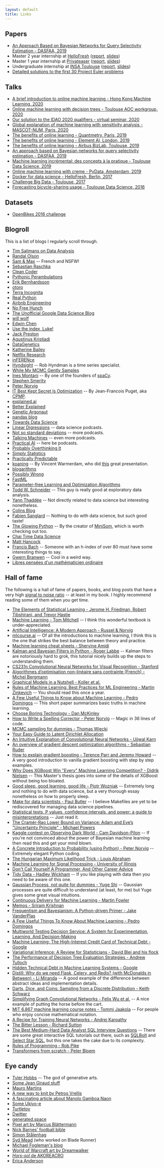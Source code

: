 ```yaml
---
layout: default
title: Links
---
```


## Papers

- [An Approach Based on Bayesian Networks for Query Selectivity Estimation - DASFAA, 2019](https://link.springer.com/chapter/10.1007/978-3-030-18579-4_1)
- Master 2 year internship at [HelloFresh](https://www.hellofresh.com/) ([report](/files/internships/M2_report.pdf), [slides](/files/internships/M2_slides.pdf))
- Master 1 year internship at [Privateaser](https://www.privateaser.com/) ([report](/files/internships/M1_report.pdf), [slides](/files/internships/M1_slides.pdf))
- Undergraduate internship at [INSA Toulouse](http://www.insa-toulouse.fr/fr/index.html) ([report](/files/internships/L3_report.pdf), [slides](/files/internships/L3_slides.pdf))
- [Detailed solutions to the first 30 Project Euler problems](/files/papers/project_euler_solutions.pdf)

## Talks

- [A brief introduction to online machine learning - Hong Kong Machine Learning, 2020](/slides/hkml2020.pdf)
- [Online machine learning with decision trees - Toulouse AOC workgroup, 2020](/slides/online-decision-trees.pdf)
- [Our solution to the IDAO 2020 qualifiers - virtual seminar, 2020](/slides/idao-2020-qualifiers.pdf)
- [Global explanation of machine learning with sensitivity analysis - MASCOT-NUM, Paris, 2020](/slides/gdr-mascotnum-2020.pdf)
- [The benefits of online learning - Quantmetry, Paris, 2019](/slides/the-benefits-of-online-learning)
- [The benefits of online learning - Element AI, London, 2019](/slides/the-benefits-of-online-learning)
- [The benefits of online learning - Airbus BizLab, Toulouse, 2019](/slides/the-benefits-of-online-learning)
- [An approach based on Bayesian networks for query selectivity estimation - DASFAA, 2019](/slides/dasfaa-2019.pdf)
- [Machine learning incrémental: des concepts à la pratique - Toulouse Data Science, 2019](/slides/creme-tds)
- [Online machine learning with creme - PyData, Amsterdam, 2019](/slides/creme-pydata)
- [Docker for data science - HelloFresh, Berlin, 2017](/slides/docker-data-science.pdf)
- [Challenge Big Data - Toulouse, 2017](https://www.youtube.com/watch?v=oQd1h-8Srf4&feature=youtu.be)
- [Forecasting bicycle-sharing usage - Toulouse Data Science, 2016](https://www.youtube.com/watch?v=vQGdzKkyPP0)

## Datasets

- [OpenBikes 2016 challenge](https://www.dropbox.com/s/ic8m0b3mf5wxk4r/challenge.zip?dl=0)

## Blogroll

This is a list of blogs I regularly scroll through.

- [Tim Salimans on Data Analysis](http://timsalimans.com/)
- [Randal Olson](http://www.randalolson.com/blog/)
- [Sam & Max](http://sametmax.com/) -- French and NSFW!
- [Sebastian Raschka](http://sebastianraschka.com/blog/index.html)
- [Clean Coder](https://sites.google.com/site/unclebobconsultingllc/)
- [Pythonic Perambulations](https://jakevdp.github.io/)
- [Erik Bernhardsson](http://erikbern.com/)
- [otoro](http://blog.otoro.net/)
- [Terra Incognita](http://blog.christianperone.com/)
- [Real Python](https://realpython.com/blog/)
- [Airbnb Engineering](http://nerds.airbnb.com/)
- [No Free Hunch](http://blog.kaggle.com/)
- [The Unofficial Google Data Science Blog](http://www.unofficialgoogledatascience.com/)
- [will wolf](http://willwolf.io/)
- [Edwin Chen](http://blog.echen.me/)
- [Use the index, Luke!](http://use-the-index-luke.com/)
- [Jack Preston](https://unwttng.com/)
- [Agustinus Kristiadi](https://wiseodd.github.io/)
- [DataGenetics](http://datagenetics.com/blog.html)
- [Katherine Bailey](https://katbailey.github.io/)
- [Netflix Research](https://research.netflix.com/)
- [inFERENce](https://www.inference.vc/)
- [Hyndsight](https://robjhyndman.com/hyndsight/) -- Rob Hyndman is a time series specialist.
- [While My MCMC Gently Samples](https://twiecki.io/)
- [Ines Montani](https://ines.io/) -- By one of the founders of [spaCy](https://spacy.io/).
- [Stephen Smerity](https://smerity.com/articles/articles.html)
- [Peter Norvig](http://norvig.com/)
- [IT Best Kept Secret Is Optimization](https://www.ibm.com/developerworks/community/blogs/jfp/?lang=en) -- By Jean-Francois Puget, aka [CPMP](https://www.kaggle.com/cpmpml).
- [explained.ai](https://explained.ai/)
- [Better Explained](https://betterexplained.com/)
- [Genetic Argonaut](https://geneticargonaut.blogspot.com/)
- [pandas blog](https://pandas-dev.github.io/pandas-blog/)
- [Towards Data Science](https://towardsdatascience.com/)
- [Linear Digressions](https://lineardigressions.com/) -- data science podcasts.
- [Not so standard deviations](http://nssdeviations.com/) -- more podcasts.
- [Talking Machines](http://www.thetalkingmachines.com/episodes) -- even more podcasts.
- [Practical AI](https://changelog.com/practicalai) -- here be podcasts.
- [Probably Overthinking It](https://www.allendowney.com/blog/)
- [Simply Statistics](https://simplystatistics.org/)
- [Practically Predictable](http://practicallypredictable.com/)
- [koaning](http://koaning.io/) -- By Vincent Warmerdam, who did [this](https://www.youtube.com/watch?v=68ABAU_V8qI&feature=youtu.be) great presentation.
- [blogarithms](https://blogarithms.github.io/)
- [Possibly Wrong](https://possiblywrong.wordpress.com/)
- [FastML](http://fastml.com/)
- [Parameter-free Learning and Optimization Algorithms](https://parameterfree.com/)
- [Todd W. Schneider](https://toddwschneider.com/) -- This guy is really good at exploratory data analysis.
- [Yann Thaddée](https://espadrine.github.io/blog/) -- Not directly related to data science but interesting nonetheless.
- [Colins Blog](https://www.solipsys.co.uk/new/ColinsBlog.html)
- [Fabien Sanglard](https://fabiensanglard.net) -- Nothing to do with data science, but such good taste!
- [The Glowing Python](https://glowingpython.blogspot.com/) -- By the creator of [MiniSom](https://github.com/JustGlowing/minisom), which is worth checking out too.
- [Chai Time Data Science](https://sanyambhutani.com/)
- [Matt Hancock](https://notmatthancock.github.io/notes/)
- [Francis Bach](https://francisbach.com/) -- Someone with an h-index of over 80 must have some interesting things to say.
- [Gwern Branwen](https://www.gwern.net/index) -- Cool in a weird way.
- [Libres pensées d'un mathématicien ordinaire](http://djalil.chafai.net/blog/)

## Hall of fame

The following is a hall of fame of papers, books, and blog posts that have a very high [signal to noise ratio](https://www.urbandictionary.com/define.php?term=signal%20to%20noise%20ratio) -- at least in my book. I highly recommend reading some of them when you get time.

- [The Elements of Statistical Learning - Jerome H. Friedman, Robert Tibshirani, and Trevor Hastie](http://statweb.stanford.edu/~tibs/ElemStatLearn/printings/ESLII_print10.pdf)
- [Machine Learning - Tom Mitchell](http://personal.disco.unimib.it/Vanneschi/McGrawHill_-_Machine_Learning_-Tom_Mitchell.pdf) -- I think this wonderful textbook is under-appreciated.
- [Artificial Intelligence: A Modern Approach - Russel & Norvig](http://web.cecs.pdx.edu/~mperkows/CLASS_479/2017_ZZ_00/02__GOOD_Russel=Norvig=Artificial%20Intelligence%20A%20Modern%20Approach%20(3rd%20Edition).pdf)
- [mlcourse.ai](https://mlcourse.ai/) -- Of all the introductions to machine learning, I think this is the one that strikes the best balance between theory and practice.
- [Machine learning cheat sheets - Shervine Amidi](https://stanford.edu/~shervine/teaching/cs-229.html)
- [Kalman and Bayesian Filters in Python - Roger Labbe](http://nbviewer.jupyter.org/github/rlabbe/Kalman-and-Bayesian-Filters-in-Python/blob/master/table_of_contents.ipynb) -- Kalman filters are notoriously hard to grok, this tutorial nicely builds up the steps to understanding them.
- [CS231n Convolutional Neural Networks for Visual Recognition - Stanford](http://cs231n.github.io/convolutional-networks/)
- [Algorithmes d’optimisation non-linéaire sans contrainte (French) - Michel Bergmann](https://www.math.u-bordeaux.fr/~mbergman/PDF/These/annexeC.pdf)
- [Graphical Models in a Nutshell - Koller et al.](https://ai.stanford.edu/~koller/Papers/Koller+al:SRL07.pdf)
- [Rules of Machine Learning: Best Practices for ML Engineering - Martin Zinkevich](https://developers.google.com/machine-learning/guides/rules-of-ml/) -- You should read this once a year.
- [A Few Useful Things to Know about Machine Learning - Pedro Domingos](https://homes.cs.washington.edu/~pedrod/papers/cacm12.pdf) -- This short paper summarizes basic truths in machine learning.
- [Choose Boring Technology - Dan McKinley](http://mcfunley.com/choose-boring-technology)
- [How to Write a Spelling Corrector - Peter Norvig](https://norvig.com/spell-correct.html) -- Magic in 36 lines of code.
- [MCMC sampling for dummies - Thomas Wiecki](http://twiecki.github.io/blog/2015/11/10/mcmc-sampling/)
- [Your Easy Guide to Latent Dirichlet Allocation](https://medium.com/@lettier/how-does-lda-work-ill-explain-using-emoji-108abf40fa7d)
- [An Intuitive Explanation of Convolutional Neural Networks - Ujjwal Karn](https://ujjwalkarn.me/2016/08/11/intuitive-explanation-convnets/)
- [An overview of gradient descent optimization algorithms - Sebastian Ruder](http://ruder.io/optimizing-gradient-descent/)
- [How to explain gradient boosting - Terence Parr and Jeremy Howard](https://explained.ai/gradient-boosting/index.html) -- A very good introduction to vanilla gradient boosting with step by step examples.
- [Why Does XGBoost Win "Every" Machine Learning Competition? - Didrik Nielsen](https://brage.bibsys.no/xmlui/bitstream/handle/11250/2433761/16128_FULLTEXT.pdf) -- This Master's thesis goes into some of the details of XGBoost without being too bloated.
- [Good sleep, good learning, good life - Piotr Wozniak](https://web.archive.org/web/20181017190008/https://www.supermemo.com/en/articles/sleep) -- Extremely long and nothing to do with data science, but a very thorough essay nonetheless on how to properly sleep.
- [Make for data scientists - Paul Butler](http://blog.kaggle.com/2012/10/15/make-for-data-scientists/) -- I believe Makefiles are yet to be rediscovered for managing data science pipelines.
- [Statistical tests, P values, confidence intervals, and power: a guide to misinterpretations](https://fermatslibrary.com/s/statistical-tests-p-values-confidence-intervals-and-power-a-guide-to-misinterpretations) -- Just read it.
- [The Cramér-Rao Lower Bound on Variance: Adam and Eve’s "Uncertainty Principle" - Michael Powers](https://web.archive.org/web/20100613220918/http://astro.temple.edu/~powersmr/vol7no3.pdf)
- [Kaggle contest on Observing Dark World - Cam Davidson-Pilon](https://nbviewer.jupyter.org/github/CamDavidsonPilon/Probabilistic-Programming-and-Bayesian-Methods-for-Hackers/blob/master/Chapter5_LossFunctions/Ch5_LossFunctions_PyMC3.ipynb#Example:-Kaggle-contest-on-Observing-Dark-World) -- If you're not convinced about the power of Bayesian machine learning then read this and get your mind blown.
- [A Concrete Introduction to Probability (using Python) - Peter Norvig](https://nbviewer.jupyter.org/url/norvig.com/ipython/Probability.ipynb) -- Extremely elegant Python coding.
- [The Hungarian Maximum Likelihood Trick - Louis Abraham](https://louisabraham.github.io/notebooks/hungarian_trick.html)
- [Machine Learning for Signal Processing - University of Illinois](https://courses.engr.illinois.edu/cs598ps/fa2018/material.html)
- [Don't Call Yourself A Programmer, And Other Career Advice](https://www.kalzumeus.com/2011/10/28/dont-call-yourself-a-programmer/)
- [Tidy Data - Hadley Wickham](https://vita.had.co.nz/papers/tidy-data.pdf) -- If you like playing with data then you need to be aware of this one.
- [Gaussian Process, not quite for dummies - Yuge Shi](https://yugeten.github.io/posts/2019/09/GP/) -- Gaussian processes are quite difficult to understand (at least, for me) but Yuge gives some great visual intuitions.
- [Continuous Delivery for Machine Learning - Martin Fowler](https://martinfowler.com/articles/cd4ml.html)
- [Memos - Sriram Krishnan](https://sriramk.com/memos)
- [Frequentism and Bayesianism: A Python-driven Primer - Jake VanderPlas](https://arxiv.org/pdf/1411.5018.pdf)
- [A Few Useful Things To Know About Machine Learning - Pedro Domingos](https://homes.cs.washington.edu/~pedrod/papers/cacm12.pdf)
- [Multiworld Testing Decision Service: A System for Experimentation, Learning, And Decision-Making](https://arxiv.org/pdf/1606.03966.pdf)
- [Machine Learning: The High-Interest Credit Card of Technical Debt - Google](https://storage.googleapis.com/pub-tools-public-publication-data/pdf/43146.pdf)
- [Variational Inference: A Review for Statisticians - David Blei and his flock](https://arxiv.org/pdf/1601.00670.pdf)
- [The Performance of Decision Tree Evaluation Strategies - Andrew Tulloch](http://tullo.ch/articles/decision-tree-evaluation/)
- [Hidden Technical Debt in Machine Learning Systems - Google](https://papers.nips.cc/paper/5656-hidden-technical-debt-in-machine-learning-systems.pdf)
- [Distill: Why do we need Flask, Celery, and Redis? (with McDonalds in Between) - Lj Miranda](https://ljvmiranda921.github.io/notebook/2019/11/08/flask-redis-celery-mcdo/) -- A good example of the difference between abstract ideas and implementation details.
- [Darts, Dice, and Coins: Sampling from a Discrete Distribution - Keith Schwarz](https://www.keithschwarz.com/darts-dice-coins/)
- [Simplifying Graph Convolutional Networks - Felix Wu et al.](https://arxiv.org/pdf/1902.07153.pdf) -- A nice example of putting the horse before the cart.
- [MIT 6.867 machine learning course notes - Tommi Jaakola](https://ocw.mit.edu/courses/electrical-engineering-and-computer-science/6-867-machine-learning-fall-2006/lecture-notes/) -- For people who enjoy concise mathematical notation.
- [A Recipe for Training Neural Networks - Andrej Karpathy](https://karpathy.github.io/2019/04/25/recipe/)
- [The Bitter Lesson - Richard Sutton](http://incompleteideas.net/IncIdeas/BitterLesson.html)
- [The Best Medium-Hard Data Analyst SQL Interview Questions](https://quip.com/2gwZArKuWk7W) -- There are some great interactive SQL tutorials out there, such as [SQLBolt](https://sqlbolt.com/) and [Select Star SQL](https://selectstarsql.com/), but this one takes the cake due to its complexity.
- [Rules of Programming - Rob Pike](http://users.ece.utexas.edu/~adnan/pike.html)
- [Transformers from scratch - Peter Bloem](http://peterbloem.nl/blog/transformers)

## Eye candy

- [Tyler Hobbs](https://tylerxhobbs.com/) -- The god of generative arts.
- [Some Jean Giraud stuff](https://imgur.com/a/iiTW0Ay)
- [Mauro Martins](https://www.mauromartins.com/)
- [A new way to knit by Petros Vrellis](http://artof01.com/vrellis/works/knit.html)
- [A fascinating article about Manolo Gamboa Naon](https://www.artnome.com/news/2018/8/8/generative-art-finds-its-prodigy)
- [Some Ukiyo-e](https://ukiyo-e.org/)
- [Turtletoy](https://turtletoy.net/)
- [Dwitter](https://www.dwitter.net/)
- [generated.space](https://generated.space/)
- [Pixel art by Marcus Blättermann](https://essenmitsosse.de/pixel/)
- [Nick Barnes' football bible](https://www.the42.ie/bbc-nick-barnes-football-notes-2111888-May2015/)
- [Simon Stålenhag](http://www.simonstalenhag.se/)
- [Syd Mead](https://www.iamag.co/the-art-of-syd-mead/) (who worked on Blade Runner)
- [Michael Fogleman's blog](https://www.michaelfogleman.com/)
- [World of Warcraft art by Dreamwalker](https://imgur.com/user/imadreamwalker/posts)
- [*Hors-sol* de AKOREACRO](https://www.artcena.fr/artcena-tv/hors-sol-de-akoreacro)
- [Erica Anderson](https://ericaofanderson.com/)
